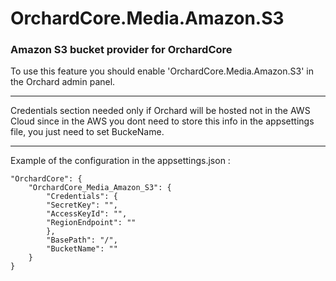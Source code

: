 # OrchardCore.Media.Amazon.S3
### Amazon S3 bucket provider for OrchardCore

To use this feature you should enable 'OrchardCore.Media.Amazon.S3' in the Orchard admin panel.
***
Credentials section needed only if Orchard will be hosted not in the AWS Cloud since in the AWS you dont need to store this info in the appsettings file, you just need to set BuckeName.
***
Example of the configuration in the appsettings.json :

```
"OrchardCore": {
    "OrchardCore_Media_Amazon_S3": {
        "Credentials": {
        "SecretKey": "",
        "AccessKeyId": "",
        "RegionEndpoint": ""
        },
        "BasePath": "/",
        "BucketName": ""
    }
}
```
